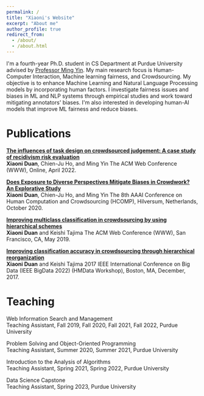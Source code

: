 ```yaml
---
permalink: /
title: "Xiaoni's Website"
excerpt: "About me"
author_profile: true
redirect_from: 
  - /about/
  - /about.html
---
```


I'm a fourth-year Ph.D. student in CS Department at Purdue University advised by [Professor Ming Yin](http://mingyin.org/). My main research focus is Human-Computer Interaction, Machine learning fairness, and Crowdsourcing. My objective is to enhance Machine Learning and Natural Language Processing models by incorporating human factors. I investigate fairness issues and biases in ML and NLP systems through empirical studies and work toward mitigating annotators' biases. I'm also interested in developing human-AI models that improve ML fairness and reduce biases.


Publications
======

[**The influences of task design on crowdsourced judgement: A case study of recidivism risk evaluation**](https://dl.acm.org/doi/pdf/10.1145/3485447.3512239)\
**Xiaoni Duan**, Chien-Ju Ho, and Ming Yin
The ACM Web Conference (WWW), Online, April 2022.

[**Does Exposure to Diverse Perspectives Mitigate Biases in Crowdwork? An Explorative Study**](http://mingyin.org/paper/HCOMP-20/diversity.pdf)\
**Xiaoni Duan**, Chien-Ju Ho, and Ming Yin
The 8th AAAI Conference on Human Computation and Crowdsourcing (HCOMP), Hilversum, Netherlands, October 2020.

[**Improving multiclass classification in crowdsourcing by using hierarchical schemes**](https://dl.acm.org/doi/pdf/10.1145/3308558.3313749?casa_token=Uxj572FEFQoAAAAA:svkgPgB1lN9HvMyR_IiJmUeFGiUBGcFj41ON0pvpwdqGx4roPrwUz4kYB1Hbqz5zeE2K0fFGK1c7TA)\
**Xiaoni Duan** and Keishi Tajima
The ACM Web Conference (WWW), San Francisco, CA,  May 2019.

[**Improving classification accuracy in crowdsourcing through hierarchical reorganization**](https://ieeexplore.ieee.org/stamp/stamp.jsp?arnumber=8258467&casa_token=kSHh2kfCyT4AAAAA:6sckfb1tRcsODINEo04yukZXUH6Gydam3GMn_V6tpi2cG8RHF1DV-KjkWOuD9ioQBr176x99tQ&tag=1)\
**Xiaoni Duan** and Keishi Tajima
2017 IEEE International Conference on Big Data (IEEE BigData 2022) (HMData Workshop), Boston, MA, December, 2017.


Teaching
=========
Web Information Search and Management\
Teaching Assistant, Fall 2019, Fall 2020, Fall 2021, Fall 2022, Purdue University

Problem Solving and Object-Oriented Programming\
Teaching Assistant, Summer 2020, Summer 2021, Purdue University

Introduction to the Analysis of Algorithms\
Teaching Assistant, Spring 2021, Spring 2022, Purdue University

Data Science Capstone\
Teaching Assistant, Spring 2023, Purdue University
